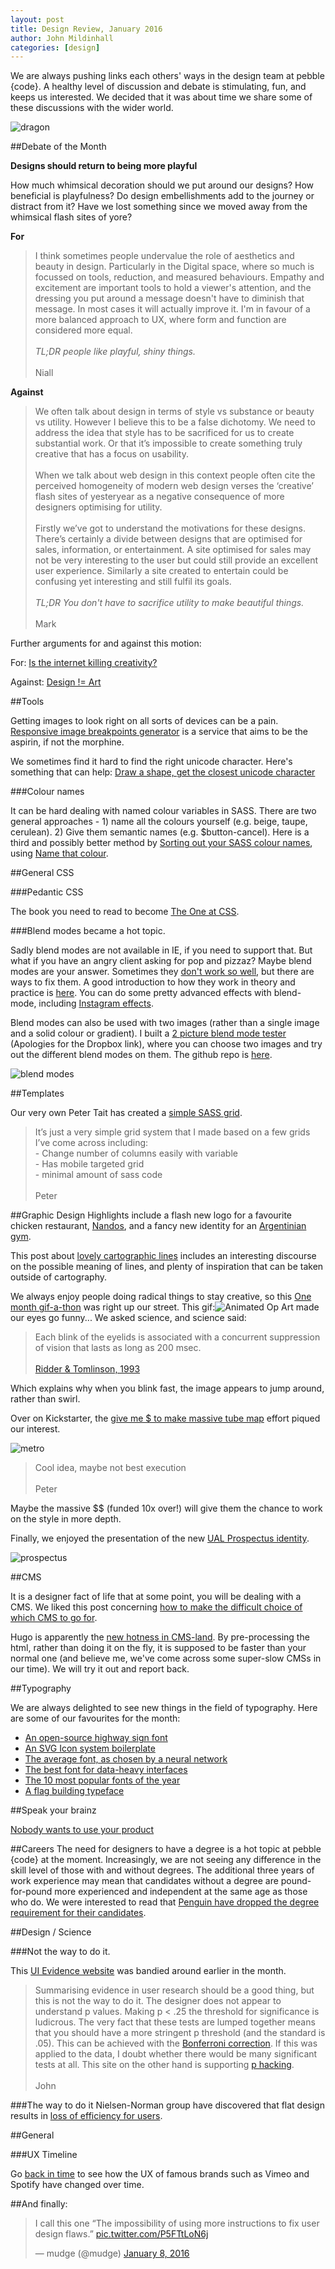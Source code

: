 ```yaml
---
layout: post
title: Design Review, January 2016
author: John Mildinhall
categories: [design]
---
```


We are always pushing links each others' ways in the design team at pebble {code}. A healthy level of discussion and debate is stimulating, fun, and keeps us interested. We decided that it was about time we share some of these discussions with the wider world. 

![dragon](/img/blog/dragon-test.png)

##Debate of the Month

**Designs should return to being more playful**

How much whimsical decoration should we put around our designs? How beneficial is playfulness? Do design embellishments add to the journey or distract from it? Have we lost something since we moved away from the whimsical flash sites of yore?

**For**

> I think sometimes people undervalue the role of aesthetics and beauty in design.
Particularly in the Digital space, where so much is focussed on tools, reduction, and measured behaviours. Empathy and excitement are important tools to hold a viewer's attention, and the dressing you put around a message doesn't have to diminish that message. In most cases it will actually improve it. I'm in favour of a more balanced approach to UX, where form and function are considered more equal. 
<br><br>*TL;DR people like playful, shiny things.*
<br><br>Niall

**Against**

> We often talk about design in terms of style vs substance or beauty vs utility. However I believe this to be a false dichotomy. We need to address the idea that style has to be sacrificed for us to create substantial work. Or that it’s impossible to create something truly creative that has a focus on usability. 
<br><br>When we talk about web design in this context people often cite the perceived homogeneity of modern web design verses the ‘creative’ flash sites of yesteryear as a negative consequence of more designers optimising for utility. 
<br><br>Firstly we’ve got to understand the motivations for these designs. There’s certainly a divide between designs that are optimised for sales, information, or entertainment. A site optimised for sales may not be very interesting to the user but could still provide an excellent user experience. Similarly a site created to entertain could be confusing yet interesting and still fulfil its goals. 
<br><br>*TL;DR You don't have to sacrifice utility to make beautiful things.*
<br><br>Mark

Further arguments for and against this motion:

For: [Is the internet killing creativity?](https://www.smashingmagazine.com/2016/01/is-the-internet-killing-creativity/)

Against: [Design != Art](http://austinknight.com/writing/design-is-not-art/?utm_source=designernews)



##Tools

Getting images to look right on all sorts of devices can be a pain. [Responsive image breakpoints generator](http://www.responsivebreakpoints.com/) is a service that aims to be the aspirin, if not the morphine.

We sometimes find it hard to find the right unicode character. Here's something that can help: [Draw a shape, get the closest unicode character](http://shapecatcher.com/)

###Colour names

It can be hard dealing with named colour variables in SASS. There are two general approaches - 1) name all the colours yourself (e.g. beige, taupe, cerulean). 2) Give them semantic names (e.g. $button-cancel). Here is a third and possibly better method by [Sorting out your SASS colour names](https://davidwalsh.name/sass-color-variables-dont-suck), using [Name that colour](http://chir.ag/projects/name-that-color/#D0006F).


##General CSS

###Pedantic CSS

The book you need to read to become [The One at CSS](http://book.mixu.net/css/).

###Blend modes became a hot topic. 

Sadly blend modes are not available in IE, if you need to support that. But what if you have an angry client asking for pop and pizzaz? Maybe blend modes are your answer. Sometimes they [don't work so well](https://css-tricks.com/snippets/sass/tint-shade-functions/), but there are ways to fix them. A good introduction to how they work in theory and practice is [here](http://webdesign.tutsplus.com/tutorials/blending-modes-in-css-color-theory-and-practical-application--cms-25201?ref=webdesignernews.com). You can do some pretty advanced effects with blend-mode, including [Instagram effects](http://www.cssfilters.co/).

Blend modes can also be used with two images (rather than a single image and a solid colour or gradient). I built a [2 picture blend mode tester](https://dl.dropboxusercontent.com/u/17961414/index.html) (Apologies for the Dropbox link), where you can choose two images and try out the different blend modes on them. The github repo is [here](https://github.com/pebblecode/blend-mode-tester).

![blend modes](https://camo.githubusercontent.com/4326984b4beb9894291a0f5c8604e867ab31b3a8/68747470733a2f2f646c2e64726f70626f7875736572636f6e74656e742e636f6d2f732f7a6b7037686c65676b327a61356c742f63616765312e706e673f646c3d30)


##Templates

Our very own Peter Tait has created a [simple SASS grid](https://github.com/petertait/GRID).

> It’s just a very simple grid system that I made based on a few grids I’ve come across including:
<br>- Change number of columns easily with variable
<br>- Has mobile targeted grid
<br>- minimal amount of sass code
<br><br>Peter

##Graphic Design
Highlights include a flash new logo for a favourite chicken restaurant, [Nandos](http://www.designweek.co.uk/nandos-global-rebrand-looks-to-re-connect-with-south-african-roots/), and a fancy new identity for an [Argentinian gym](http://www.itsnicethat.com/articles/julian-villagra-le-club-gym-190116?utm_source=twitter&utm_medium=social&utm_campaign=intsocial). 

This post about [lovely cartographic lines](https://mapzen.com/blog/lines) includes an interesting discourse on the possible meaning of lines, and plenty of inspiration that can be taken outside of cartography.

We always enjoy people doing radical things to stay creative, so this 
[One month gif-a-thon](https://vimeo.com/channels/staffpicks/151850021) was right up our street. This gif:![Animated Op Art](https://49.media.tumblr.com/fbf9bf87b095352e5d418417f8cb7d5f/tumblr_nyhi39spuZ1tl8u0ko1_500.gif) made our eyes go funny... We asked science, and science said:

> Each blink of the eyelids is associated with a concurrent suppression of vision that lasts as long as 200 msec. <br><br> [Ridder & Tomlinson, 1993](http://www.ncbi.nlm.nih.gov/pubmed/8266635)

Which explains why when you blink fast, the image appears to jump around, rather than swirl.

Over on Kickstarter, the [give me $ to make massive tube map](https://www.kickstarter.com/projects/1960956629/the-world-metro-map?ref=thanks_tweet) effort piqued our interest.

![metro](https://ksr-ugc.imgix.net/projects/2176367/photo-original.gif?v=1449474408&w=1024&h=768&fit=crop&auto=format&frame=1&q=92&s=740d3320528e4ffe710c959d60c81c57)

> Cool idea, maybe not best execution <br><br>Peter

Maybe the massive $$ (funded 10x over!) will give them the chance to work on the style in more depth.

Finally, we enjoyed the presentation of the new [UAL Prospectus identity](http://www.spystudio.co.uk/projects/university-of-the-arts-london--2015).

![prospectus](http://res.cloudinary.com/uwp/image/upload/c_fill,w_1400/qvns76oqfe3d7tkgjilu)


##CMS

It is a designer fact of life that at some point, you will be dealing with a CMS. We liked this post concerning [how to make the difficult choice of which CMS to go for](http://coryetzkorn.com/blog/choosing-the-best-cms/).

Hugo is apparently the [new hotness in CMS-land](https://gohugo.io/overview/introduction/). By pre-processing the html, rather than doing it on the fly, it is supposed to be faster than your normal one (and believe me, we've come across some super-slow CMSs in our time). We will try it out and report back.


##Typography

We are always delighted to see new things in the field of typography. Here are some of our favourites for the month:

* [An open-source highway sign font](http://overpassfont.org/)
* [An SVG Icon system boilerplate](https://github.com/una/svg-icon-system-boilerplate)
* [The average font, as chosen by a neural network](http://erikbern.com/2016/01/21/analyzing-50k-fonts-using-deep-neural-networks/)
* [The best font for data-heavy interfaces](https://www.designernews.co/stories/62324-what-are-the-best-typefaces-for-dataheavy-web-interfaces)
* [The 10 most popular fonts of the year](https://www.typewolf.com/blog/most-popular-fonts-of-the-year)
* [A flag building typeface](http://www.flagsmithfont.com/)

##Speak your brainz

[Nobody wants to use your product](https://www.smashingmagazine.com/2016/01/nobody-wants-use-your-product/)


##Careers
The need for designers to have a degree is a hot topic at pebble {code} at the moment. Increasingly, we are not seeing any difference in the skill level of those with and without degrees. The additional three years of work experience may mean that candidates without a degree are pound-for-pound more experienced and independent at the same age as those who do. We were interested to read that [Penguin have dropped the degree requirement for their candidates](http://www.theguardian.com/books/2016/jan/18/penguin-ditches-the-need-for-job-seekers-to-have-university-degrees).


##Design / Science

###Not the way to do it.

This [UI Evidence website](http://www.goodui.org/evidence/) was bandied around earlier in the month. 


> Summarising evidence in user research should be a good thing, but this is not the way to do it. The designer does not appear to understand p values. Making p < .25 the threshold for significance is ludicrous. The very fact that these tests are lumped together means that you should have a more stringent p threshold (and the standard is .05). This can be achieved with the [Bonferroni correction](https://en.wikipedia.org/wiki/Bonferroni_correction). If this was applied to the data, I doubt whether there would be many significant tests at all. This site on the other hand is supporting [p hacking](https://en.wikipedia.org/wiki/Data_dredging).
<br><br>John

###The way to do it
Nielsen-Norman group have discovered that flat design results in [loss of efficiency for users](https://www.nngroup.com/articles/flat-design-long-exposure/).



##General

###UX Timeline

Go [back in time](http://uxtimeline.com/spotify.html ) to see how the UX of famous brands such as Vimeo and Spotify have changed over time.


##And finally:

<blockquote class="twitter-tweet" lang="en"><p lang="en" dir="ltr">I call this one “The impossibility of using more instructions to fix user design flaws.” <a href="https://t.co/P5FTtLoN6j">pic.twitter.com/P5FTtLoN6j</a></p>&mdash; mudge (@mudge) <a href="https://twitter.com/mudge/status/685418851262173184">January 8, 2016</a></blockquote>
<script async src="//platform.twitter.com/widgets.js" charset="utf-8"></script>
